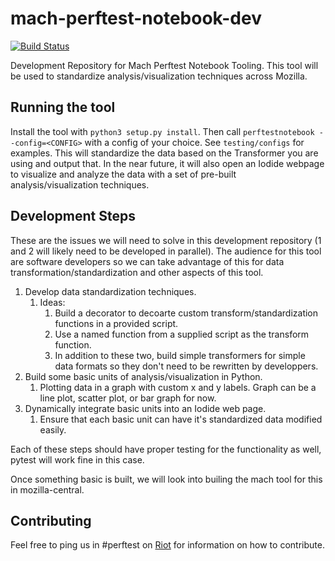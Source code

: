 # mach-perftest-notebook-dev
[![Build Status](https://travis-ci.com/mozilla/mach-perftest-notebook-dev.svg?branch=starter)](https://travis-ci.com/mozilla/mach-perftest-notebook-dev)

Development Repository for Mach Perftest Notebook Tooling. This tool will be used to standardize analysis/visualization techniques across Mozilla.

## Running the tool
Install the tool with `python3 setup.py install`. Then call `perftestnotebook --config=<CONFIG>` with a config of your choice. See `testing/configs` for examples.
This will standardize the data based on the Transformer you are using and output that. In the near future, it will also open an Iodide webpage to visualize and analyze the data with a set of pre-built analysis/visualization techniques.

## Development Steps
These are the issues we will need to solve in this development repository (1 and 2 will likely need to be developed in parallel). The audience for this tool are software developers so we can take advantage of this for data transformation/standardization and other aspects of this tool.

1. Develop data standardization techniques.
    1. Ideas:
        1. Build a decorator to decoarte custom transform/standardization functions in a provided script.
        1. Use a named function from a supplied script as the transform function.
        1. In addition to these two, build simple transformers for simple data formats so they don't need to be rewritten by developpers.
1. Build some basic units of analysis/visualization in Python.
    1. Plotting data in a graph with custom x and y labels. Graph can be a line plot, scatter plot, or bar graph for now.
1. Dynamically integrate basic units into an Iodide web page.
    1. Ensure that each basic unit can have it's standardized data modified easily.

Each of these steps should have proper testing for the functionality as well, pytest will work fine in this case.

Once something basic is built, we will look into builing the mach tool for this in mozilla-central.

## Contributing
Feel free to ping us in #perftest on [Riot](https://wiki.mozilla.org/Matrix) for information on how to contribute.

 
